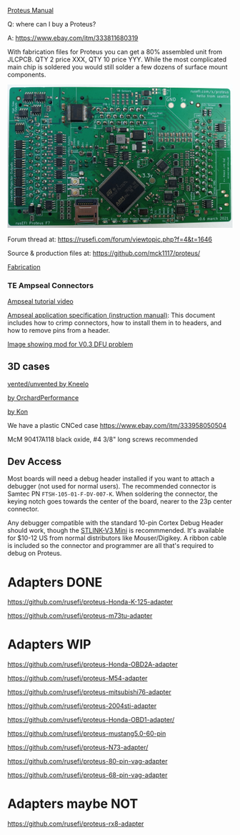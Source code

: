 [Proteus Manual](Proteus-Manual)


Q: where can I buy a Proteus?

A: https://www.ebay.com/itm/333811680319

With fabrication files for Proteus you can get a 80% assembled unit from JLCPCB. QTY 2 price XXX, QTY 10 price YYY.
While the most complicated main chip is soldered you would still solder a few dozens of surface mount components. 


![x](Hardware/Proteus/Hardware-Proteus-0.6-top.jpg)  

Forum thread at: https://rusefi.com/forum/viewtopic.php?f=4&t=1646

Source & production files at: https://github.com/mck1117/proteus/

[Fabrication](Hardware-Proteus-Fabrication)

### TE Ampseal Connectors

[Ampseal tutorial video](https://www.youtube.com/watch?v=24bNFu7a9lc)

[Ampseal application specification (instruction manual)](https://www.te.com/commerce/DocumentDelivery/DDEController?Action=showdoc&DocId=Specification+Or+Standard%7F114-16016%7FM%7Fpdf%7FEnglish%7FENG_SS_114-16016_M.pdf%7FN-A): This document includes how to crimp connectors, how to install them in to headers, and how to remove pins from a header.

[Image showing mod for V0.3 DFU problem](Images/Proteus_DFU_Hack.jpg)


<a name="3d_cases"/>

## 3D cases

[vented/unvented by Kneelo](Hardware/Proteus/Proteus_0.3_case_by_kneelo.zip)

[by OrchardPerformance](https://rusefi.com/forum/download/file.php?id=7242)

[by Kon](https://github.com/ksmola/proteus-case) 

We have a plastic CNCed case https://www.ebay.com/itm/333958050504 

McM 90417A118
black oxide, #4 3/8" long screws recommended

<a name="dev"/>

## Dev Access

Most boards will need a debug header installed if you want to attach a debugger (not used for normal users).  The recommended connector is Samtec PN `FTSH-105-01-F-DV-007-K`.  When soldering the connector, the keying notch goes towards the center of the board, nearer to the 23p center connector.

Any debugger compatible with the standard 10-pin Cortex Debug Header should work, though the [STLINK-V3 Mini](https://www.st.com/en/development-tools/stlink-v3mini.html) is recommmended.  It's available for $10-12 US from normal distributors like Mouser/Digikey.  A ribbon cable is included so the connector and programmer are all that's required to debug on Proteus.


# Adapters DONE

https://github.com/rusefi/proteus-Honda-K-125-adapter

https://github.com/rusefi/proteus-m73tu-adapter

# Adapters WIP

https://github.com/rusefi/proteus-Honda-OBD2A-adapter

https://github.com/rusefi/proteus-M54-adapter

https://github.com/rusefi/proteus-mitsubishi76-adapter

https://github.com/rusefi/proteus-2004sti-adapter

https://github.com/rusefi/proteus-Honda-OBD1-adapter/

https://github.com/rusefi/proteus-mustang5.0-60-pin

https://github.com/rusefi/proteus-N73-adapter/

https://github.com/rusefi/proteus-80-pin-vag-adapter

https://github.com/rusefi/proteus-68-pin-vag-adapter

# Adapters maybe NOT

https://github.com/rusefi/proteus-rx8-adapter